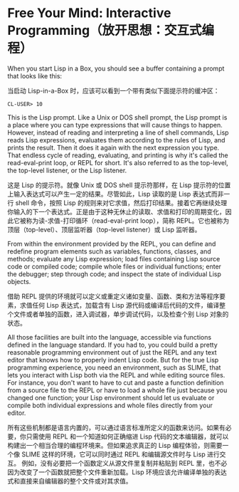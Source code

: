 # Free Your Mind: Interactive Programming（放开思想：交互式编程）

When you start Lisp in a Box, you should see a buffer containing a prompt that looks like this:

当启动 Lisp-in-a-Box 时，应该可以看到一个带有类似下面提示符的缓冲区：

```
CL-USER> 10
```

This is the Lisp prompt. Like a Unix or DOS shell prompt, the Lisp
prompt is a place where you can type expressions that will cause
things to happen. However, instead of reading and interpreting a line
of shell commands, Lisp reads Lisp expressions, evaluates them
according to the rules of Lisp, and prints the result. Then it does it
again with the next expression you type. That endless cycle of
reading, evaluating, and printing is why it's called the
read-eval-print loop, or REPL for short. It's also referred to as the
top-level, the top-level listener, or the Lisp listener.

这是 Lisp 的提示符。就像 Unix 或 DOS shell 提示符那样，在 Lisp
提示符的位置上输入表达式可以产生一定的结果。尽管如此，Lisp 读取的是
Lisp 表达式而非一行 shell 命令，按照 Lisp
的规则来对它求值，然后打印结果。接着它再继续处理你输入的下一个表达式。正是由于这种无休止的读取、求值和打印的周期变化，因此它被称为读-求值-打印循环（read-eval-print
loop），简称 REPL。它也被称为顶层（top-level）、顶层监听器（top-level
listener）或 Lisp 监听器。

From within the environment provided by the REPL, you can define and
redefine program elements such as variables, functions, classes, and
methods; evaluate any Lisp expression; load files containing Lisp
source code or compiled code; compile whole files or individual
functions; enter the debugger; step through code; and inspect the
state of individual Lisp objects.

借助 REPL 提供的环境就可以定义或重定义诸如变量、函数、类和方法等程序要素，求值任何
Lisp 表达式，加载含有 Lisp
源代码或编译后代码的文件，编译整个文件或者单独的函数，进入调试器，单步调试代码，以及检查个别
Lisp 对象的状态。

All those facilities are built into the language, accessible via
functions defined in the language standard. If you had to, you could
build a pretty reasonable programming environment out of just the REPL
and any text editor that knows how to properly indent Lisp code. But
for the true Lisp programming experience, you need an environment,
such as SLIME, that lets you interact with Lisp both via the REPL and
while editing source files. For instance, you don't want to have to
cut and paste a function definition from a source file to the REPL or
have to load a whole file just because you changed one function; your
Lisp environment should let us evaluate or compile both individual
expressions and whole files directly from your editor.

所有这些机制都是语言内置的，可以通过语言标准所定义的函数来访问。如果有必要，你只需使用
REPL 和一个知道如何正确缩进 Lisp
代码的文本编辑器，就可以构建出一个相当合理的编程环境来。但如果追求真正的
Lisp 编程体验，则需要一个像 SLIME 这样的环境，它可以同时通过
REPL 和编辑源文件时与 Lisp 进行交互。
例如，没有必要把一个函数定义从源文件里复制并粘贴到 REPL
里，也不必因为改变了一个函数就把整个文件重新加载。Lisp
环境应该允许编译单独的表达式和直接来自编辑器的整个文件或对其求值。

